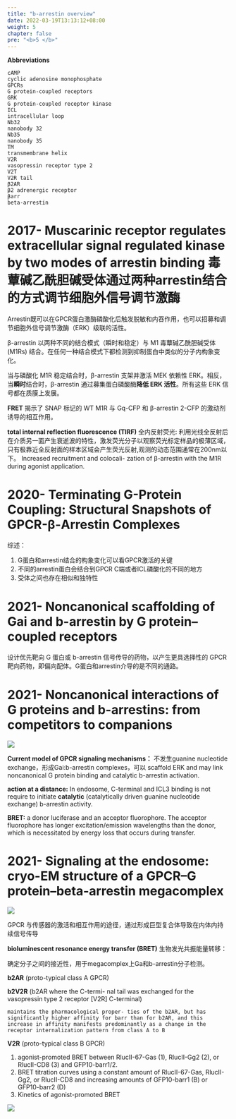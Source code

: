 ```yaml
---
title: "b-arrestin overview"
date: 2022-03-19T13:13:12+08:00
weight: 5
chapter: false
pre: "<b>5 </b>"
---
```


**Abbreviations**
```
cAMP
cyclic adenosine monophosphate
GPCRs
G protein-coupled receptors
GRK
G protein-coupled receptor kinase
ICL
intracellular loop
Nb32
nanobody 32
Nb35
nanobody 35
TM
transmembrane helix
V2R
vasopressin receptor type 2
V2T
V2R tail
β2AR
β2 adrenergic receptor
βarr
beta-arrestin

```
# 2017- Muscarinic receptor regulates extracellular signal regulated kinase by two modes of arrestin binding 毒蕈碱乙酰胆碱受体通过两种arrestin结合的方式调节细胞外信号调节激酶

Arrestin既可以在GPCR蛋白激酶磷酸化后触发脱敏和内吞作用，也可以招募和调节细胞外信号调节激酶（ERK）级联的活性。

β-arrestin 以两种不同的结合模式（瞬时和稳定）与 M1 毒蕈碱乙酰胆碱受体 (M1Rs) 结合。在任何一种结合模式下都检测到抑制蛋白中类似的分子内构象变化。

当与磷酸化 M1R 稳定结合时，β-arrestin 支架并激活 MEK 依赖性 ERK。相反，当**瞬时**结合时，β-arrestin 通过募集蛋白磷酸酶**降低 ERK 活性**。所有这些 ERK 信号都在质膜上发展。

**FRET** 揭示了 SNAP 标记的 WT M1R 与 Gq-CFP 和 β-arrestin 2-CFP 的激动剂诱导的相互作用。

**total internal reflection fluorescence (TIRF)** 全内反射荧光:
利用光线全反射后在介质另一面产生衰逝波的特性，激发荧光分子以观察荧光标定样品的极薄区域，只有极靠近全反射面的样本区域会产生荧光反射,观测的动态范围通常在200nm以下。
Increased recruitment and colocali- zation of β-arrestin with the M1R during agonist application.

# 2020- Terminating G-Protein Coupling: Structural Snapshots of GPCR-β-Arrestin Complexes

综述：

1. G蛋白和arrestin结合的构象变化可以看GPCR激活的关键
2. 不同的arrestin蛋白会结合到GPCR C端或者ICL磷酸化的不同的地方
3. 受体之间也存在相似和独特性

# 2021- Noncanonical scaffolding of Gai and b-arrestin by G protein–coupled receptors

设计优先靶向 G 蛋白或 b-arrestin 信号传导的药物，以产生更具选择性的 GPCR 靶向药物，即偏向配体。G蛋白和arrestin介导的是不同的通路。

# 2021- Noncanonical interactions of G proteins and b-arrestins: from competitors to companions

![](https://xpic.x-mol.com/20210420%2F10.1111_febs.15749.jpg)

**Current model of GPCR signaling mechanisms：** 不发生guanine nucleotide exchange，形成Gai:b-arrestin complexes，可以 scaffold ERK and may link noncanonical G protein binding and catalytic b-arrestin activation. 

**action at a distance:** In endosome, C-terminal and ICL3 binding is not require to initiate **catalytic** (catalytically driven guanine nucleotide exchange) b-arrestin activity.

**BRET:**
a donor luciferase and an acceptor fluorophore. The acceptor fluorophore has longer excitation/emission wavelengths than the donor, which is necessitated by energy loss that occurs during transfer. 



# 2021- Signaling at the endosome: cryo-EM structure of a GPCR–G protein–beta-arrestin megacomplex

![](https://febs.onlinelibrary.wiley.com/cms/asset/92220202-60b9-48c2-bb40-8514adb65bba/febs15773-fig-0001-m.png)

GPCR 与传感器的激活和相互作用的途径，通过形成巨型复合体导致在内体内持续信号传导

**bioluminescent resonance energy transfer (BRET)** 生物发光共振能量转移：

确定分子之间的接近性，用于megacomplex上Ga和b-arrestin分子检测。

**b2AR** (proto-typical class A GPCR)

**b2V2R** (b2AR where the C-termi- nal tail was exchanged for the vasopressin type 2 receptor [V2R] C-terminal)

	maintains the pharmacological proper- ties of the b2AR, but has significantly higher affinity for barr than for b2AR, and this increase in affinity manifests predominantly as a change in the receptor internalization pattern from class A to B 

**V2R** (proto-typical class B GPCR)

1. agonist-promoted BRET between RlucII-67-Gas (1), RlucII-Gg2 (2), or RlucII-CD8 (3) and GFP10-barr1/2.
1. BRET titration curves using a constant amount of RlucII-67-Gas, RlucII-Gg2, or RlucII-CD8 and increasing amounts of GFP10-barr1 (B) or GFP10-barr2 (D) 
1. Kinetics of agonist-promoted BRET

![](https://www.ncbi.nlm.nih.gov/pmc/articles/instance/5418658/bin/nihms857797f4.jpg)

